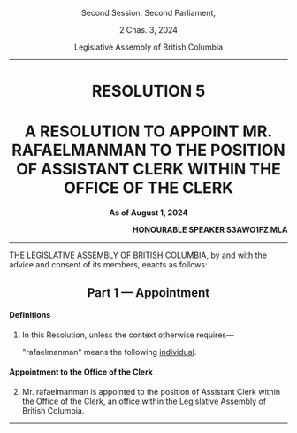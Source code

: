 <div align="center">

Second Session, Second Parliament,

2 Chas. 3, 2024

Legislative Assembly of British Columbia

<hr/>

<h1>RESOLUTION 5</h1>
<h1>A RESOLUTION TO APPOINT MR. RAFAELMANMAN TO THE POSITION OF ASSISTANT CLERK WITHIN THE OFFICE OF THE CLERK</h1>

**As of August 1, 2024**

</div>

<div align="right">

**HONOURABLE SPEAKER S3AWO1FZ MLA**<br/>

</div>

<hr/>

THE LEGISLATIVE ASSEMBLY OF BRITISH COLUMBIA, by and with the advice and consent of its members, enacts as follows:

<div align="center">
<h2>Part 1 — Appointment</h2>
</div>

#### Definitions

1. In this Resolution, unless the context otherwise requires—

    "rafaelmanman" means the following [individual](https://www.roblox.com/users/1094438185/profile?friendshipSourceType=PlayerSearch).

#### Appointment to the Office of the Clerk

2. Mr. rafaelmanman is appointed to the position of Assistant Clerk within the Office of the Clerk, an office within the Legislative Assembly of British Columbia.

<hr/>
<div align="center">
